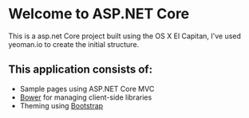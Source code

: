# Welcome to ASP.NET Core

This is a asp.net Core project built using the OS X El Capitan, I've used yeoman.io to create the initial structure.

## This application consists of:

*   Sample pages using ASP.NET Core MVC
*   [Bower](https://go.microsoft.com/fwlink/?LinkId=518004) for managing client-side libraries
*   Theming using [Bootstrap](https://go.microsoft.com/fwlink/?LinkID=398939)
